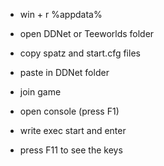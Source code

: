- win + r
%appdata%
- open DDNet or Teeworlds folder
- copy spatz and start.cfg files
- paste in DDNet folder

- join game
- open console (press F1)
- write exec start and enter
- press F11 to see the keys
